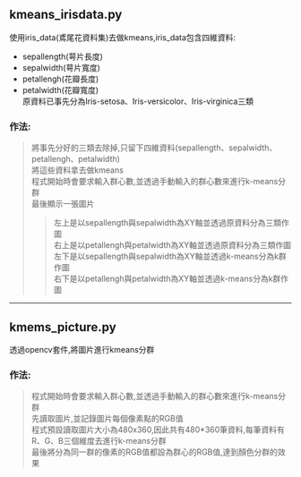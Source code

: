 ## kmeans_irisdata.py
使用iris_data(鳶尾花資料集)去做kmeans,iris_data包含四維資料:
- sepallength(萼片長度)
- sepalwidth(萼片寬度)
- petallengh(花瓣長度)
- petalwidth(花瓣寬度)  
原資料已事先分為Iris-setosa、Iris-versicolor、Iris-virginica三類  
### 作法:
>將事先分好的三類去除掉,只留下四維資料(sepallength、sepalwidth、petallengh、petalwidth)  
將這些資料拿去做kmeans  
程式開始時會要求輸入群心數,並透過手動輸入的群心數來進行k-means分群  
最後顯示一張圖片  
>>左上是以sepallength與sepalwidth為XY軸並透過原資料分為三類作圖  
右上是以petallengh與petalwidth為XY軸並透過原資料分為三類作圖  
左下是以sepallength與sepalwidth為XY軸並透過k-means分為k群作圖  
右下是以petallengh與petalwidth為XY軸並透過k-means分為k群作圖  
---
## kmems_picture.py
透過opencv套件,將圖片進行kmeans分群  
### 作法:
>程式開始時會要求輸入群心數,並透過手動輸入的群心數來進行k-means分群  
先讀取圖片,並記錄圖片每個像素點的RGB值  
程式預設讀取圖片大小為480x360,因此共有480*360筆資料,每筆資料有R、G、B三個維度去進行k-means分群  
最後將分為同一群的像素的RGB值都設為群心的RGB值,達到顏色分群的效果
